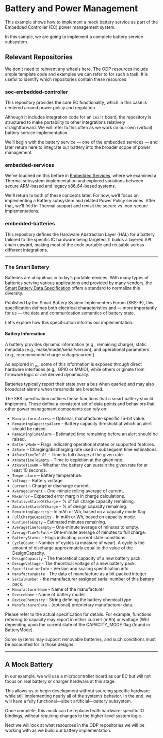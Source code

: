 # Battery and Power Management

This example shows how to implement a mock battery service as part of the Embedded Controller (EC) power management system.

In this sample, we are going to implement a complete battery service subsystem.

## Relevant Repositories

We don't need to reinvent any wheels here. The ODP resources include ample template code and examples we can refer to for such a task. It is useful to identify which repositories contain these resources:

### soc-embedded-controller

This repository provides the core EC functionality, which in this case is centered around power policy and regulation.

Although it includes integration code for an `imxrt` board, the repository is structured to make portability to other integrations relatively straightforward. We will refer to this often as we work on our own (virtual) battery service implementation.

We’ll begin with the battery service — one of the embedded services — and later return here to integrate our battery into the broader scope of power management.

### embedded-services

We've touched on this before in [Embedded Services](../embedded_services/index.html), where we examined a Thermal subsystem implementation and explored variations between secure ARM-based and legacy x86_64-based systems.

We'll return to both of these concepts later. For now, we’ll focus on implementing a Battery subsystem and related Power Policy services. After that, we’ll fold in Thermal support and revisit the secure vs. non-secure implementations.

### embedded-batteries

This repository defines the Hardware Abstraction Layer (HAL) for a battery, tailored to the specific IC hardware being targeted. It builds a layered API chain upward, making most of the code portable and reusable across different integrations.

---

### The Smart Battery

Batteries are ubiquitous in today’s portable devices. With many types of batteries serving various applications and provided by many vendors, the [Smart Battery Data Specification](https://sbs-forum.org/specs/sbdat110.pdf) offers a standard to normalize this diversity.

Published by the Smart Battery System Implementers Forum (SBS-IF), this specification defines both electrical characteristics and — more importantly for us — the data and communication semantics of battery state.

Let's explore how this specification informs our implementation.

#### Battery Information

A battery provides dynamic information (e.g., remaining charge), static metadata (e.g., make/model/serial/version), and operational parameters (e.g., recommended charge voltage/current).

As explored in [...](...), some of this information is exposed through direct hardware interfaces (e.g., GPIO or MMIO), while others originate from firmware logic or are derived dynamically.

Batteries typically report their state over a bus when queried and may also broadcast alarms when thresholds are breached.

The SBS specification outlines these functions that a smart battery should implement. These define a consistent set of data points and behaviors that other power management components can rely on:

- `ManufacturerAccess` – Optional, manufacturer-specific 16-bit value.
- `RemainingCapacityAlarm` – Battery capacity threshold at which an alert should be raised.
- `RemainingTimeAlarm` – Estimated time remaining before an alert should be raised.
- `BatteryMode` – Flags indicating operational states or supported features.
- `AtRate` – Charging/discharging rate used in subsequent time estimations.
- `AtRateTimeToFull` – Time to full charge at the given rate.
- `AtRateTimeToEmpty` – Time to depletion at the given rate.
- `AtRateTimeOK` – Whether the battery can sustain the given rate for at least 10 seconds.
- `Temperature` – Battery temperature.
- `Voltage` – Battery voltage.
- `Current` – Charge or discharge current.
- `AverageCurrent` – One-minute rolling average of current.
- `MaxError` – Expected error margin in charge calculations.
- `RelativeStateOfCharge` – % of full charge capacity remaining.
- `AbsoluteStateOfCharge` – % of design capacity remaining.
- `RemainingCapacity` – In mAh or Wh, based on a capacity mode flag.
- `FullChargeCapacity` – In mAh or Wh, based on capacity mode.
- `RunTimeToEmpty` – Estimated minutes remaining.
- `AverageTimeToEmpty` – One-minute average of minutes to empty.
- `AverageTimeToFull` – One-minute average of minutes to full charge.
- `BatteryStatus` – Flags indicating current state conditions.
-  `CycleCount` - Number of cycles (a measure of wear). A cycle is the amount of discharge approximately equal to the value of the DesignCapacity.
- `DesignCapacity` - The theoretical capacity of a new battery pack.
- `DesignVoltage` - The theoritical voltage of a new battery pack.
- `SpecificationInfo` - Version and scaling specification info
- `ManufactureDate` - The data of manufacture as a bit-packed integer
- `SerialNumber` - the manufacturer assigned serial number of this battery pack.
- `ManufacturerName` - Name of the manufacturer
- `DeviceName` - Name of battery model.
- `DeviceChemistry` - String defining the battery chemical type
- `ManufacturerData` - (optional) proprietary manufacturer data.

Please refer to the actual specification for details.  For example, functions referring to capacity may report in either current (mAh) or wattage (Wh) depending upon the current state of the CAPACITY_MODE flag (found in BatteryMode).

Some systems may support removable batteries, and such conditions must be accounted for in those designs.

---

## A Mock Battery

In our example, we will use a microcontroller board as our EC but will not focus on real battery or charger hardware at this stage.

This allows us to begin development without sourcing specific hardware while still implementing nearly all of the system’s behavior. In the end, we will have a fully functional—albeit artificial—battery subsystem.

Once complete, this mock can be replaced with hardware-specific IO bindings, without requiring changes to the higher-level system logic.

Next we will look at what resources in the ODP repositories we will be working with as we build our battery implementation.

<!--[Return to Library](../../Library.html) -->

